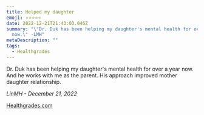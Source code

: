 ```yaml
---
title: Helped my daughter
emoji: ⭐⭐⭐⭐⭐
date: 2022-12-21T21:43:03.046Z
summary: "\"Dr. Duk has been helping my daughter's mental health for over a year
  now.\" -LMH"
metaDescription: ""
tags:
  - Healthgrades
---
```

Dr. Duk has been helping my daughter's mental health for over a year now. And he works with me as the parent. His approach improved mother daughter relationship.

*LinMH - December 21, 2022*

[Healthgrades.com](https://www.healthgrades.com/physician/dr-anthony-duk-23s7g)